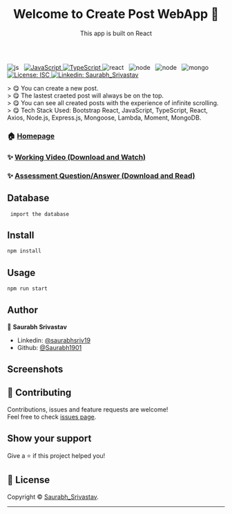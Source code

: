 
<h1 align="center">Welcome to Create Post WebApp 👋</h1>
<p align="center"> This app is built on React </p>
<br/><br/>
<p>
  <img src="https://img.shields.io/badge/Bootstrap-563D7C?style=for-the-badge&logo=bootstrap&logoColor=white" alt="js" />&nbsp;&nbsp;

  <a href="#">
    <img alt="JavaScript" src="https://img.shields.io/badge/JavaScript-F7DF1E?style=for-the-badge&logo=javascript&logoColor=black" />
  </a>
  <a href="#">
    <img alt="TypeScript" src="https://img.shields.io/badge/typescript-%23007ACC.svg?style=for-the-badge&logo=typescript&logoColor=black" />
  </a>
  <img src="https://img.shields.io/badge/React-20232A?style=for-the-badge&logo=react&logoColor=61DAFB" alt="react" />&nbsp;&nbsp;
  <img src="https://img.shields.io/badge/Node.js-43853D?style=for-the-badge&logo=node.js&logoColor=white" alt="node" />&nbsp;&nbsp; 
 <img src="https://img.shields.io/badge/express.js-%23404d59.svg?style=for-the-badge&logo=express&logoColor=%2361DAFB" alt="node" />&nbsp;&nbsp; 
	<img src="https://img.shields.io/badge/MongoDB-%234ea94b.svg?&style=for-the-badge&logo=mongodb&logoColor=white" alt="mongo" />&nbsp;&nbsp;

  <a href="https://github.com/Saurabh1901/master/LICENSE" target="_blank">
    <img alt="License: ISC" src="https://img.shields.io/badge/GitHub-100000?style=for-the-badge&logo=github&logoColor=white" />
  </a>
  <a href="https://www.linkedin.com/in/saurabhsriv19/" target="_blank">
    <img alt="Linkedin: Saurabh_Srivastav" src="https://img.shields.io/badge/LinkedIn-0077B5?style=for-the-badge&logo=linkedin&logoColor=white" />
  </a>
</p>
> 😋 You can create a new post. <br/>
> 😋 The lastest craeted post will always be on the top. <br/>
> 😋 You can see all created posts with the experience of infinite scrolling. <br/>
> 😋 Tech Stack Used: Bootstrap React, JavaScript, TypeScript, React, Axios, Node.js, Express.js, Mongoose, Lambda, Moment, MongoDB. <br/>

### 🏠 [Homepage](https://github.com/Saurabh1901/hotel-booking#readme)

### ✨ [Working Video (Download and Watch)](https://github.com/Saurabh1901/social-feeds-assignment/blob/master/Demo%20Video/AssignmentVideo.webm?raw=true)

### ✨ [Assessment Question/Answer (Download and Read)](https://github.com/Saurabh1901/social-feeds-assignment/blob/master/Question-Answer/Assignment.pdf)
## Database
``` import the database```
## Install

```sh
npm install
```

## Usage

```sh
npm run start
```

## Author

👤 **Saurabh Srivastav**

* Linkedin: [@saurabhsriv19](https://www.linkedin.com/in/saurabhsriv19/)
* Github: [@Saurabh1901](https://github.com/Saurabh1901)

## Screenshots 
<!-- ![Simulator Screen Shot - iPhone 12 Pro Max - 2021-06-03 at 13 46 02](https://user-images.githubusercontent.com/60028730/120612329-b4965900-c472-11eb-9acc-57c2e476c210.png) -->

## 🤝 Contributing

Contributions, issues and feature requests are welcome!<br />Feel free to check [issues page](https://github.com/Saurabh1901/hotel-booking/issues).

## Show your support

Give a ⭐️ if this project helped you!

## 📝 License

Copyright © [Saurabh_Srivastav](https://github.com/Saurabh1901).<br />

***

